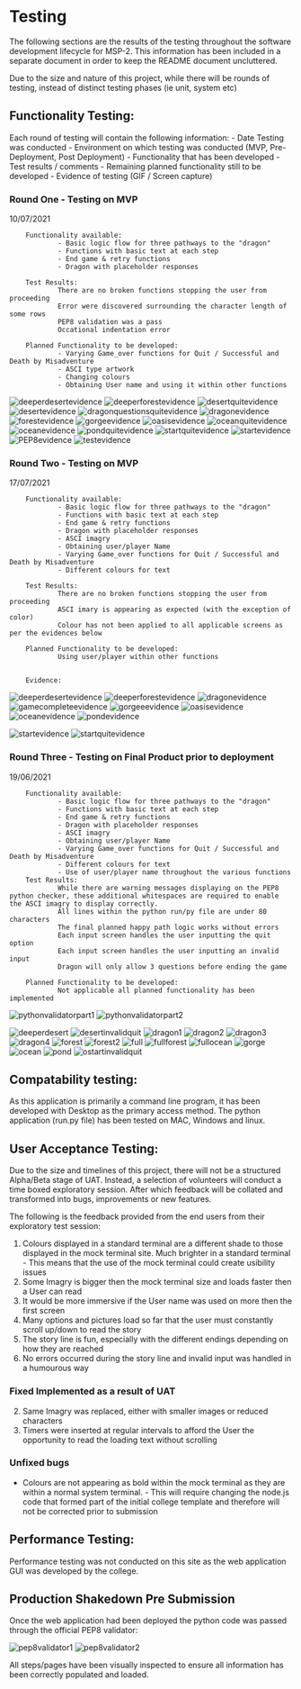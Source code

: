 # Testing 

The following sections are the results of the testing throughout the software development lifecycle for MSP-2. This information has been included in a separate document in order to keep the README document uncluttered.

Due to the size and nature of this project, while there will be rounds of testing, instead of distinct testing phases (ie unit, system etc)

## Functionality Testing:
Each round of testing will contain the following information:
        - Date Testing was conducted
        - Environment on which testing was conducted (MVP, Pre-Deployment, Post Deployment)
        - Functionality that has been developed
        - Test results / comments
        - Remaining planned functionality still to be developed
        - Evidence of testing (GIF / Screen capture)

### Round One - Testing on MVP
10/07/2021 

        Functionality available:
                - Basic logic flow for three pathways to the "dragon"
                - Functions with basic text at each step
                - End game & retry functions
                - Dragon with placeholder responses

        Test Results:
                There are no broken functions stopping the user from proceeding
                Error were discovered surrounding the character length of some rows
                PEP8 validation was a pass
                Occational indentation error

        Planned Functionality to be developed:
                - Varying Game_over functions for Quit / Successful and Death by Misadventure
                - ASCI type artwork
                - Changing colours
                - Obtaining User name and using it within other functions

![deeperdesertevidence](https://github.com/Sphere42/MSP-3/blob/main/assets/testing/Round%201/deeper_desert_screen.PNG)
![deeperforestevidence](https://github.com/Sphere42/MSP-3/blob/main/assets/testing/Round%201/deeper_forest.PNG)
![desertquitevidence](https://github.com/Sphere42/MSP-3/blob/main/assets/testing/Round%201/desert_quit_screen.PNG)
![desertevidence](https://github.com/Sphere42/MSP-3/blob/main/assets/testing/Round%201/desert_screen.PNG)
![dragonquestionsquitevidence](https://github.com/Sphere42/MSP-3/blob/main/assets/testing/Round%201/dragon_question.PNG)
![dragonevidence](https://github.com/Sphere42/MSP-3/blob/main/assets/testing/Round%201/dragon_screen.PNG)
![forestevidence](https://github.com/Sphere42/MSP-3/blob/main/assets/testing/Round%201/forest_screen.PNG)
![gorgeevidence](https://github.com/Sphere42/MSP-3/blob/main/assets/testing/Round%201/gorge_screen.PNG)
![oasisevidence](https://github.com/Sphere42/MSP-3/blob/main/assets/testing/Round%201/oasis_screen.PNG)
![oceanquitevidence](https://github.com/Sphere42/MSP-3/blob/main/assets/testing/Round%201/ocean_quit.PNG)
![oceanevidence](https://github.com/Sphere42/MSP-3/blob/main/assets/testing/Round%201/ocean_screen.PNG)
![pondquitevidence](https://github.com/Sphere42/MSP-3/blob/main/assets/testing/Round%201/pond_screen.PNG)
![startquitevidence](https://github.com/Sphere42/MSP-3/blob/main/assets/testing/Round%201/start_quit_screen.PNG)
![startevidence](https://github.com/Sphere42/MSP-3/blob/main/assets/testing/Round%201/start_screen.PNG)
![PEP8evidence](https://github.com/Sphere42/MSP-3/blob/main/assets/testing/Round%201/pep8.PNG)
![testevidence](https://github.com/Sphere42/MSP-3/blob/main/assets/testing/Round%201/test_results_one.PNG)



### Round Two - Testing on MVP
17/07/2021 

        Functionality available:
                - Basic logic flow for three pathways to the "dragon"
                - Functions with basic text at each step
                - End game & retry functions
                - Dragon with placeholder responses
                - ASCI imagry
                - Obtaining user/player Name
                - Varying Game_over functions for Quit / Successful and Death by Misadventure
                - Different colours for text

        Test Results:
                There are no broken functions stopping the user from proceeding
                ASCI imary is appearing as expected (with the exception of color)
                Colour has not been applied to all applicable screens as per the evidences below

        Planned Functionality to be developed:
                Using user/player within other functions
        

        Evidence:

![deeperdesertevidence](https://github.com/Sphere42/MSP-3/blob/main/assets/testing/Round%202/deeper_desert_error.PNG)
![deeperforestevidence](https://github.com/Sphere42/MSP-3/blob/main/assets/testing/Round%202/deeper_forest_error.PNG)
![dragonevidence](https://github.com/Sphere42/MSP-3/blob/main/assets/testing/Round%202/dragon_error.PNG)
![gamecompleteevidence](https://github.com/Sphere42/MSP-3/blob/main/assets/testing/Round%202/game_complete_error.PNG)
![gorgeeevidence](https://github.com/Sphere42/MSP-3/blob/main/assets/testing/Round%202/gorge_error.PNG)
![oasisevidence](https://github.com/Sphere42/MSP-3/blob/main/assets/testing/Round%202/oasiss_error.PNG)
![oceanevidence](https://github.com/Sphere42/MSP-3/blob/main/assets/testing/Round%202/ocean_error.PNG)
![pondevidence](https://github.com/Sphere42/MSP-3/blob/main/assets/testing/Round%202/pond_error.PNG)

![startevidence](https://github.com/Sphere42/MSP-3/blob/main/assets/testing/Round%202/start_screen_invalid.gif)
![startquitevidence](https://github.com/Sphere42/MSP-3/blob/main/assets/testing/Round%202/start_screen_quit.gif)

### Round Three - Testing on Final Product prior to deployment
19/06/2021

        Functionality available:
                - Basic logic flow for three pathways to the "dragon"
                - Functions with basic text at each step
                - End game & retry functions
                - Dragon with placeholder responses
                - ASCI imagry
                - Obtaining user/player Name
                - Varying Game_over functions for Quit / Successful and Death by Misadventure
                - Different colours for text
                - Use of user/player name throughout the various functions
        Test Results:
                While there are warning messages displaying on the PEP8 python checker, these additional whitespaces are required to enable the ASCI imagry to display correctly.
                All lines within the python run/py file are under 80 characters
                The final planned happy path logic works without errors
                Each input screen handles the user inputting the quit option
                Each input screen handles the user inputting an invalid input
                Dragon will only allow 3 questions before ending the game
                
        Planned Functionality to be developed:
                Not applicable all planned functionality has been implemented


![pythonvalidatorpart1](https://github.com/Sphere42/MSP-3/blob/main/assets/readme/pep8part1.PNG)
![pythonvalidatorpart2](https://github.com/Sphere42/MSP-3/blob/main/assets/readme/pep8part2.PNG)

![deeperdesert](https://github.com/Sphere42/MSP-3/blob/main/assets/testing/Round%203/deeperdesertinvalidquit.gif)
![desertinvalidquit](https://github.com/Sphere42/MSP-3/blob/main/assets/testing/Round%203/desertinvalidquit.gif)
![dragon1](https://github.com/Sphere42/MSP-3/blob/main/assets/testing/Round%203/dragon1.gif)
![dragon2](https://github.com/Sphere42/MSP-3/blob/main/assets/testing/Round%203/dragon2.gif)
![dragon3](https://github.com/Sphere42/MSP-3/blob/main/assets/testing/Round%203/dragon3.gif)
![dragon4](https://github.com/Sphere42/MSP-3/blob/main/assets/testing/Round%203/dragon4.gif)
![forest](https://github.com/Sphere42/MSP-3/blob/main/assets/testing/Round%203/forest.gif)
![forest2](https://github.com/Sphere42/MSP-3/blob/main/assets/testing/Round%203/forest2.gif)
![full](https://github.com/Sphere42/MSP-3/blob/main/assets/testing/Round%203/full.gif)
![fullforest](https://github.com/Sphere42/MSP-3/blob/main/assets/testing/Round%203/fullforest.gif)
![fullocean](https://github.com/Sphere42/MSP-3/blob/main/assets/testing/Round%203/fullocean.gif)
![gorge](https://github.com/Sphere42/MSP-3/blob/main/assets/testing/Round%203/gorge.gif)
![ocean](https://github.com/Sphere42/MSP-3/blob/main/assets/testing/Round%203/ocean.gif)
![pond](https://github.com/Sphere42/MSP-3/blob/main/assets/testing/Round%203/pond.gif)
![ostartinvalidquit](https://github.com/Sphere42/MSP-3/blob/main/assets/testing/Round%203/startinvalidquit.gif)

## Compatability testing:

As this application is primarily a command line program, it has been developed with Desktop as the primary access method.
The python application (run.py file) has been tested on MAC, Windows and linux.


## User Acceptance Testing:

Due to the size and timelines of this project, there will not be a structured Alpha/Beta stage of UAT. Instead, a selection of volunteers will conduct a time boxed exploratory session. After which feedback will be collated and transformed into bugs, improvements or new features.

The following is the feedback provided from the end users from their exploratory test session:
 1. Colours displayed in a standard terminal are a different shade to those displayed in the mock terminal site. Much brighter in a standard terminal
                - This means that the use of the mock terminal could create usibility issues
 2. Some Imagry is bigger then the mock terminal size and loads faster then a User can read
 3. It would be more immersive if the User name was used on more then the first screen
 4. Many options and pictures load so far that the user must constantly scroll up/down to read the story 
 5. The story line is fun, especially with the different endings depending on how they are reached
 6. No errors occurred during the story line and invalid input was handled in a humourous way

 ### Fixed Implemented as a result of UAT
  2. Same Imagry was replaced, either with smaller images or reduced characters
  4. Timers were inserted at regular intervals to afford the User the opportunity to read the loading text without scrolling


### Unfixed bugs

- Colours are not appearing as bold within the mock terminal as they are within a normal system terminal.
        - This will require changing the node.js code that formed part of the initial college template and therefore will not be corrected prior to submission


## Performance Testing:
Performance testing was not conducted on this site as the web application GUI was developed by the college.


## Production Shakedown Pre Submission

Once the web application had been deployed the python code was passed through the official PEP8 validator:

![pep8validator1](https://github.com/Sphere42/MSP-3/blob/main/assets/testing/Round%203/pep8part1.PNG)
![pep8validator2](https://github.com/Sphere42/MSP-3/blob/main/assets/testing/Round%203/pep8part2.PNG)

All steps/pages have been visually inspected to ensure all information has been correctly populated and loaded.
